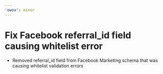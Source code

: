 ```yaml
---
'owox': minor
---
```


# Fix Facebook referral_id field causing whitelist error

- Removed referral_id field from Facebook Marketing schema that was causing whitelist validation errors
